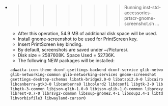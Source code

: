 * >>>>>>>>> Running inst-std-accessories-prtscr-gnome-screenshot.sh ...
  * After this operation, 54.9 MB of additional disk space will be used.
  * Install gnome-screenshot to be used for PrintScreen key.
  * Insert PrintScreen key binding.
  * By default, screenshots are saved under ~/Pictures/.
  * Disk size = 2587608K. Space Used = 52736K.
  * The following NEW packages will be installed:
  ```bash
  adwaita-icon-theme dconf-gsettings-backend dconf-service glib-networking
  glib-networking-common glib-networking-services gnome-screenshot
  gsettings-desktop-schemas libatk-bridge2.0-0 libatspi2.0-0 libcairo-gobject2
  libcanberra-gtk3-0 libcanberra0 libcolord2 libdconf1 libgtk-3-0 libgtk-3-bin
  libgtk-3-common libjson-glib-1.0-0 libjson-glib-1.0-common libproxy1
  librest-0.7-0 librsvg2-common libsoup-gnome2.4-1 libsoup2.4-1 libtdb1
  libvorbisfile3 libwayland-cursor0
  ```
